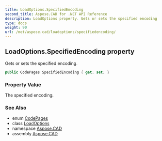 ```yaml
---
title: LoadOptions.SpecifiedEncoding
second_title: Aspose.CAD for .NET API Reference
description: LoadOptions property. Gets or sets the specified encoding
type: docs
weight: 90
url: /net/aspose.cad/loadoptions/specifiedencoding/
---
```

## LoadOptions.SpecifiedEncoding property

Gets or sets the specified encoding.

```csharp
public CodePages SpecifiedEncoding { get; set; }
```

### Property Value

The specified encoding.

### See Also

* enum [CodePages](../../codepages/)
* class [LoadOptions](../)
* namespace [Aspose.CAD](../../loadoptions/)
* assembly [Aspose.CAD](../../../)


